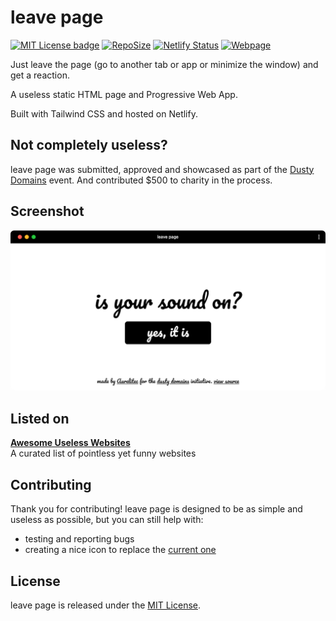 # leave page

[![MIT License badge](https://img.shields.io/badge/license-MIT-green.svg)](LICENSE)
[![RepoSize](https://img.shields.io/github/repo-size/aurelitec/leavepage.svg)](https://github.com/aurelitec/leavepage)
[![Netlify Status](https://api.netlify.com/api/v1/badges/b0a61063-c7a6-422f-84a0-1e71066aac0b/deploy-status)](https://app.netlify.com/sites/leavepage/deploys)
[![Webpage](https://img.shields.io/website?url=https%3A%2F%2Fleavepage.aurelitec.com%2F&label=webpage)](https://leavepage.aurelitec.com/)

Just leave the page (go to another tab or app or minimize the window) and get a reaction.

A useless static HTML page and Progressive Web App.

Built with Tailwind CSS and hosted on Netlify.

## Not completely useless?

leave page was submitted, approved and showcased as part of the [Dusty Domains](https://dusty.domains) event. And contributed $500 to charity in the process.

## Screenshot

![leave page screenshot](/repo-assets/leavepage-readme-screenshot.png)

## Listed on

**[Awesome Useless Websites](https://github.com/scriptex/awesome-useless-websites)**  
A curated list of pointless yet funny websites

## Contributing

Thank you for contributing! leave page is designed to be as simple and useless as possible, but you can still help with:

* testing and reporting bugs
* creating a nice icon to replace the [current one](/page/img/manifest/icon-512x512.png)

## License

leave page is released under the [MIT License](/LICENSE).
